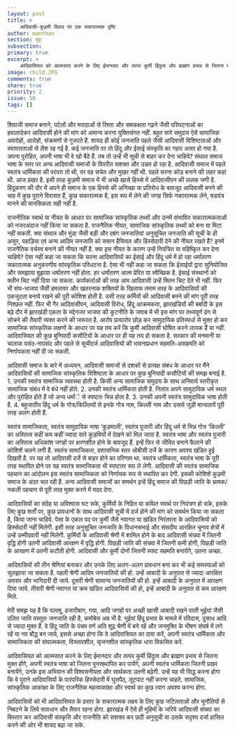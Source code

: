 ```yaml
---
layout: post
title: >
    आदिवासी-कुड़मी विवाद पर एक सकारात्मक दृष्टि
author: manthan
section: मुद्दा
subsection:
primary: true
excerpt: >
    आदिवासियत को आत्मसात करने के लिए ईमानदार और तत्पर कुर्मी हिंदुत्व और ब्राह्मण प्रभाव से जितना मुक्त होंगे, अपनी स्वतंत्र भाषा को जितना पुनस्र्थापित कर पायेंगे, अपनी स्वतंत्र धार्मिकता जितनी प्रखर बनायेंगे, उनके इस अभियान की विश्वसनीयता और सार्थकता उतनी बढ़ेगी.
image: child.JPG
comments: true
share: true
priority: 2
issue: 50
tags: []
---
```


शिवाजी समाज बनाने, पटेलों और मराठाओं से रिश्ता और समकक्षता गढ़ने जैसी परिघटनाओं का हवालादेकर आदिवासी होने की मांग को अमान्य करना युक्तिसंगत नहीं. बहुत सारे समुदाय ऐसे सामाजिक अवरोहों, आरोहों, संक्रमणों से गुजरते हैं. शायद ही कोई जनजाति पहले जैसी आदिवासी विशिष्टताओं और स्वायत्तताओं से लैश रह गई है. कई जनजाति पर तो हिंदू और ईसाई संस्कृति का गहरा असर हो गया है. अपना पुरोहित, अपनी भाषा भी वे खो बैठे हैं. तब तो उन्हें भी सूची से बाहर कर देना चाहिये? संथाल समाज भाषा के स्तर पर अन्य आदिवासी समाजों के विपरीत सशक्त और उन्नत हो रहा है. आदिवासी समाज में पहले स्वतंत्र धार्मिकता की परंपरा तो थी, पर वह सचेत और मुखर नहीं थी. पहले सरना कोड बनाने की लहर कहां थी. आज प्रखर है. इसी तरह कुड़मी समाज में भी अच्छे खासे हिस्से में आदिवासीपन की ललक जगी है. हिंदूकरण की दौर में अपने ही समाज के एक हिस्से की अनिच्छा या प्रतिरोध के बावजूद आदिवासी बनने की चाह में कुछ पुराने विरासत हैं, कुछ सकारात्मक है, इस रूप में लेने की जगह सिर्फ नकारात्मक लेने, षडयंत्र मानने की मानसिकता सही नहीं है.

राजनीतिक स्वार्थ या नीयत के आधार पर सामाजिक सांस्कृतिक तथ्यों और उनमें संभावित सकारात्मकताओं को नजरअंदाज नहीं किया जा सकता है. राजनैतिक नीयत, सामाजिक सांस्कृतिक तथ्यों को बना या मिटा नहीं सकती. क्या संथाल और मुंडा जैसी बड़ी और दबंग जनजातियां अनुसूचित जनजाति की सूची के ही असुर, पहाड़िया एवं अन्य आदिम जनजाति को समान हैसियत और हिस्सेदारी देने की नीयत रखते हैं? इनमें राजनैतिक वर्चस्व बनाने की नीयत नहीं है. क्या इस नीयत के कारण उन्हें नियंत्रित या वहिष्किृत कर देना चाहिये? ऐसा नहीं कहा जा सकता कि सरना आदिवासियों का ईसाई और हिंदू धर्म में हो रहा धर्मांतरण सकारात्मक अनुकरणीय सांस्कृतिक परिधटना है. ऐसा भी नहीं कहा जा सकता कि ईसाईयों द्वारा सुनियोजित और समझाया बुझाया धर्मांतरण नहीं होता. हर धर्मांतरण आत्म प्रेरित या स्वैच्छिक है. ईसाई संस्थानों को क्लीन चिट नहीं दिया जा सकता. कार्यकर्ताओं की तरह आम आदिवासी उन्हें क्लिन चिट देते भी नहीं. फिर भी संघ-भाजपा जैसी हमलावर और खतरनाक शक्तियों के खिलाफ तमाम तरह के आदिवासियों की एकजुटता बनाये रखने की पूरी कोशिश होती है. उसी तरह कर्मियों की आदिवासी बनने की मांग पूरी तरह निश्छल नहीं. फिर भी गैर आदिवासीपन, आदिवासी विरोध, हिंदू आक्रमकता, झारखंडियों की बर्बादी के इस बढ़े दौर में झारखंडी एकता के मद्देनजर भाजपा की कूटनीति के जवाब में भी इस मांग पर तथ्यपूर्ण ढंग से सोचने की तैयारी व्यक्त करने की जरूरत है. आरोप प्रत्यारोप छोड़ कर सामुदायिक प्रतिस्पर्धा से मुक्त हो कर सामाजिक सांस्कृतिक लक्षणों के आधार पर यह तय करें कि कुर्मी आदिवासी घोषित करने लायक हैं या नहीं. आदिवासियत की कुछ बुनियादी कसौटियों के आधार पर ही यह तय हो सकता है. सरकार की मनमानी या चालाक पसंद-नापसंद और पहले से सूचीदर्ज आदिवासियों की भावनाप्रधान सहमति-असहमति को निर्णायकता नहीं दी जा सकती.

आदिवासी समाज के बारे में अध्ययन, आदिवासी समाजों से दशकों से प्रत्यक्ष संबंध के आधार पर मैंने आदिवासियों की सामाजिक सांस्कृतिक विशिष्टता के आधार पर कुछ बुनियादी कसौटियों की समझ बनाई है. 1. उनकी स्वतंत्र सामाजिक व्यवस्था होती है. किसी अन्य सामाजिक समुदाय के साथ अनिवार्य स्तरीकृत सामाजिक संबंध में वे बंधे नहीं होते. 2. उनकी स्वतंत्र धार्मिकता होती है. नितांत अपने सामुदायिक धर्म स्थल और पुरोहित होते हैं जो अन्य धर्मांे से स्पष्टतः भिन्न होता है. 3. उनकी अपनी स्वतंत्र सामुदायिक भाषा होती है. 4. बहुजातीय हिंदू धर्म के गोत्र/किल्लियों से इनके गोत्र नाम, किल्ली नाम और उससे जुड़ी मान्यतायें पूरी तरह अलग होती हैं.

स्वतंत्र सामाजिकता, स्वतंत्र सामुदायिक भाषा ‘कुड़माली’, स्वतंत्र पुजारी और हिंदू धर्म से भिन्न गोत्र ‘किल्ली’ का अस्तित्व कहीं कम कहीं ज्यादा सारे कुड़मियों में देखने को मिल जाता है. स्वतंत्र भाषा और स्वतंत्र पुजारी का अस्तित्व अधिकांश जगहों पर क्षरणशील होने के बावजूद हैं. इन्हें फिर से जीवित बनाने फैलाने की कोशिशें चलने लगी हैं. स्वतंत्र सामाजिकता, प्रशासनिक स्तर ओबीसी दर्जे के कारण अवश्य खंडित हुई दिखती है. पर यह तो आदिवासी दर्जे से बाहर होने का परिणाम था. स्वतंत्र धार्मिकता, स्वतंत्र भाषा के पूरी तरह स्थापित होने पर यह स्वतंत्र सामाजिकता भी स्पष्टतर रूप ले लेगी. आदिवासी की स्वतंत्र सामाजिक पहचान का आंदोलन इस स्वतंत्र सामाजिकता को निर्णायक रूप से स्थापित कर देगी. इसकी कोशिशें कुड़मी समाज के अंदर चल रही हैं. अन्य आदिवासी समाजों का समर्थन इन्हें हिंदू समाज की पिछड़ी जाति के भ्रामक/नकली पहचान से पूरी तरह मुक्त करने में मदद देगा.

आदिवासियों का संदेह या अविश्वास घट सके, कुर्मियों के निहित या कथित स्वार्थ पर नियंत्रण हो सके, इसके लिए कुछ शर्तों पर, कुछ प्रावधानों के साथ आदिवासी सूची में दर्ज होने की मांग को समर्थन किया जा सकता है, किया जाना चाहिये. पेसा के एकल पद पर कुर्मी जैसे नवागत या खंडित निरंतरता के आदिवासियों को हिस्सेदारी नहीं मिलेगी. इसी तरह अनुसूचित जनजाति के विधानसभाई और संसदीय आरक्षित चुनाव क्षेत्रों में उन्हें उम्मीदवारी नहीं मिलेगी. कुर्मियों के आदिवासी श्रेणी में शामिल होने के बाद आदिवासी संख्या में जितनी वृद्धि होगी उतनी आदिवासी आरक्षण में वृद्धि होगी. पिछड़ी जाति की संख्या में जितनी कमी होगी, पिछड़ी जाति के आरक्षण में उतनी कटौती होगी. आदिवासी और कुर्मी दोनों जितनी स्पष्ट सहमति बनायेंगे, उतना अच्छा.

आदिवासियों की तीन श्रेणियां बनाकर और उनके लिए अलग-अलग प्रावधान बना कर भी कई समस्याओं को सुलझाया जा सकता है. पहली श्रेणी आदिम जनजातियों की हो. उन्हें आबादी के अनुपात से ज्यादा आरक्षित अवसर और भागिदारी दी जाये. दूसरी श्रेणी सामान्य जनजातियों की हो. इन्हें आबादी के अनुपात में आरक्षण दिया जाये. तीसरी श्रेणी नवागत या क्रम खंडित आदिवासियों की हो, इन्हें आबादी के अनुपात से कम आरक्षण मिले.

मेरी समझ यह है कि पलामू, हजारीबाग, गया, आदि जगहों पर अच्छी खासी आबादी रखने वाली भूईयां जैसी दलित जाति वस्तुतः जनजाति रही है, कमोबेस अब भी है. भुईयां हिंदू प्रभाव के मामले में रविदास, दुसाध आदि से ज्यादा मुक्त हैं. वे हिंदू जाति के पंचम वर्ण अति शूद्र श्रेणी में बने रहें और जनमुक्ति के भीषण संघर्ष में लगे रहें या नव बौद्ध बन जाये, इससे अच्छा होगा कि वे आदिवासियत का दावा करें, अपनी स्वतंत्र धार्मिकता और सामाजिकता की संघात्मकता, विस्तारशील, सृजनशील सांस्कृतिक धारा विकसित करें.

आदिवासियत को आत्मसात करने के लिए ईमानदार और तत्पर कुर्मी हिंदुत्व और ब्राह्मण प्रभाव से जितना मुक्त होंगे, अपनी स्वतंत्र भाषा को जितना पुनस्र्थापित कर पायेंगे, अपनी स्वतंत्र धार्मिकता जितनी प्रखर बनायेंगे, उनके इस अभियान की विश्वसनीयता और सार्थकता उतनी बढ़ेगी. उन्हें यह भी सिद्ध करना होगा कि वे पुराने आदिवासियों के पारंपरिक हिस्सेदारी में घुसपैठ, लूटपाट नहीं करना चाहते. सामाजिक, सांस्कृतिक आकांक्षा के लिए राजनैतिक महत्वाकांक्षा और स्वार्थ का कुछ त्याग अवश्य करना होगा.

आदिवासियों को भी आदिवासियत के प्रसार के सकारात्मक लक्ष्य के लिए कुछ जटिलताओं और चुनौतियों से निबटने के लिये सावधान और तैयार रहना होगा. झारखंड में ऐसे ही मुहिमों के जरिये आदिवासी संख्या का बिस्तार कर आदिवासी संस्कृति और राजनीति को सशक्त कर छठी अनुसूची या उसके सदृश्य दर्जा हासिल करने की ओर भी शायद बढ़ा जा सके.